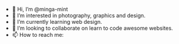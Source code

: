 - 👋 Hi, I’m @minga-mint
- 👀 I’m interested in photography, graphics and design.
- 🌱 I’m currently learning web design.
- 💞️ I’m looking to collaborate on learn to code awesome websites.
- 📫 How to reach me: 

<!---
minga-mint/minga-mint is a ✨ special ✨ repository because its `README.md` (this file) appears on your GitHub profile.
You can click the Preview link to take a look at your changes.
--->
